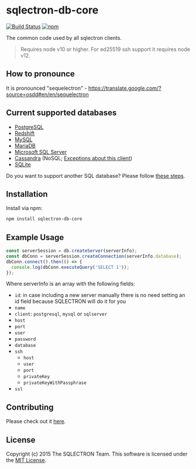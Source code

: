 # sqlectron-db-core

[![Build Status](https://github.com/sqlectron/sqlectron-db-core/workflows/Test/badge.svg?branch=master)](https://github.com/sqlectron/sqlectron-db-core/actions?query=workflow%3ATest+branch%3Amaster)
[![npm](https://img.shields.io/npm/v/sqlectron-db-core)](https://www.npmjs.com/package/sqlectron-db-core)

The common code used by all sqlectron clients.

> Requires node v10 or higher.
> For ed25519 ssh support it requires node v12.

## How to pronounce

It is pronounced "sequelectron" - https://translate.google.com/?source=osdd#en/en/sequelectron

## Current supported databases

- [PostgreSQL](http://www.postgresql.org/)
- [Redshift](https://aws.amazon.com/redshift/)
- [MySQL](https://www.mysql.com/)
- [MariaDB](https://mariadb.org/)
- [Microsoft SQL Server](http://www.microsoft.com/en-us/server-cloud/products/sql-server/)
- [Cassandra](http://cassandra.apache.org/) (NoSQL; [Exceptions about this client](https://github.com/sqlectron/sqlectron-core/releases/tag/v6.3.0))
- [SQLite](https://sqlite.org/)

Do you want to support another SQL database? Please follow [these steps](/CONTRIBUTING.md#adding-a-new-client).

## Installation

Install via npm:

```bash
npm install sqlectron-db-core
```

## Example Usage

```javascript
const serverSession = db.createServer(serverInfo);
const dbConn = serverSession.createConnection(serverInfo.database);
dbConn.connect().then(() => {
  console.log(dbConn.executeQuery('SELECT 1'));
});
```

Where serverInfo is an array with the following fields:

- `id`: in case including a new server manually there is no need setting an id field because SQLECTRON will do it for you
- `name`
- `client`: `postgresql`, `mysql` or `sqlserver`
- `host`
- `port`
- `user`
- `password`
- `database`
- `ssh`
  - `host`
  - `user`
  - `port`
  - `privateKey`
  - `privateKeyWithPassphrase`
- `ssl`

## Contributing

Please check out it [here](/CONTRIBUTING.md).

## License

Copyright (c) 2015 The SQLECTRON Team. This software is licensed under the [MIT License](http://raw.github.com/sqlectron/sqlectron-db-core/master/LICENSE).
